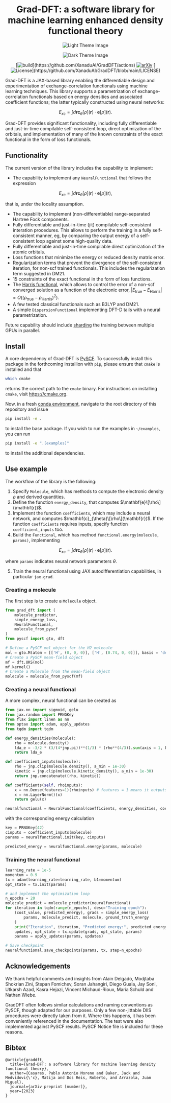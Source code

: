 <div align="center">

# Grad-DFT: a software library for machine learning enhanced density functional theory


![Light Theme Image](image/README/light_logo.svg#gh-light-mode-only)

![Dark Theme Image](image/README/dark_logo.svg#gh-dark-mode-only)


[![build](https://img.shields.io/badge/build-passing-graygreen.svg "https://github.com/XanaduAI/GradDFT/actions")](https://github.com/XanaduAI/GradDFT/actions)
[![arXiv](http://img.shields.io/badge/arXiv-2101.10279-B31B1B.svg "Grad-DFT")](https://arxiv.org/)
[![License](https://img.shields.io/badge/License-Apache%202.0-9F9F9F "https://github.com/XanaduAI/GradDFT/blob/main/LICENSE")](https://github.com/XanaduAI/GradDFT/blob/main/LICENSE)

</div>

Grad-DFT is a JAX-based library enabling the differentiable design and experimentation of exchange-correlation functionals using machine learning techniques. This library supports a parametrization of exchange-correlation functionals based on energy densities and associated coefficient functions; the latter typically constructed using neural networks:

```math
E_{xc} = \int d\mathbf{r} \mathbf{c}_\theta[\rho](\mathbf{r})\cdot\mathbf{e}[\rho](\mathbf{r}).
```

Grad-DFT provides significant functionality, including fully differentiable and just-in-time compilable self-consistent loop, direct optimization of the orbitals, and implementation of many of the known constraints of the exact functional in the form of loss functionals.

## Functionality

The current version of the library includes the capability to implement:

* The capability to implement any `NeuralFunctional` that follows the expression

```math
E_{xc} = \int d\mathbf{r} \mathbf{c}_\theta[\rho](\mathbf{r})\cdot\mathbf{e}[\rho](\mathbf{r}),
```

that is, under the locality assumption.

* The capability to implement (non-differentiable) range-separated Hartree Fock components.
* Fully differentiable and just-in-time (jit) compilable self-consistent interation procedures. This allows to perform the training in a fully self-consistent manner, eg, by comparing the output energy of a self-consistent loop against some high-quality data.
* Fully differentiable and just-in-time compilable direct optimization of the atomic orbitals.
* Loss functions that minimize the energy or reduced density matrix error.
* Regularization terms that prevent the divergence of the self-consistent iteration, for non-scf trained functionals. This includes the regularization term suggested in DM21.
* 15 constraints of the exact functional in the form of loss functions.
* The [Harris functional](https://en.wikipedia.org/wiki/Harris_functional), which allows to control the error of a non-scf converged solution as a function of the electronic error, $|E_{\text{true}} - E_{\text{Harris}}| = O((\rho_{\text{true}} - \rho_{\text{Harris}})^2).$
* A few tested classical functionals such as B3LYP and DM21.
* A simple `DispersionFunctional` implementing DFT-D tails with a neural parametrization.

Future capability should include [sharding](https://jax.readthedocs.io/en/latest/notebooks/Distributed_arrays_and_automatic_parallelization.html) the training between multiple GPUs in parallel.

## Install

A core dependency of Grad-DFT is [PySCF](https://pyscf.org). To successfully install this package in the forthcoming installion with `pip`, please ensure that `cmake` is installed and that

```bash
which cmake
```

returns the correct path to the `cmake` binary. For instructions on installing `cmake`, visit https://cmake.org.

Now, in a fresh [conda environment](https://conda.io/projects/conda/en/latest/user-guide/tasks/manage-environments.html#activating-an-environment), navigate to the root directory of this repository and issue

```bash
pip install -e .
```

to install the base package. If you wish to run the examples in `~/examples`, you can run

```bash
pip install -e ".[examples]"
```

to install the additional dependencies.

## Use example

The workflow of the library is the following:

1. Specify `Molecule`, which has methods to compute the electronic density $\rho$ and derived quantities.
2. Define the function `energy_density`, that computes $\mathbf{e}\[\rho\](\mathbf{r})$.
3. Implement the function `coefficients`, which may include a neural network, and computes $\mathbf{c}_{\theta}\[\rho\](\mathbf{r})$. If the function `coefficients` requires inputs, specify function `coefficient_inputs` too.
4. Build the `Functional`, which has method `functional.energy(molecule, params)`, implementing

```math
E_{xc} = \int d\mathbf{r} \mathbf{c}_{\theta}[\rho](\mathbf{r})\cdot\mathbf{e}[\rho](\mathbf{r}).
```

where `params` indicates neural network parameters $\theta$.

5. Train the neural functional using JAX autodifferentiation capabilities, in particular `jax.grad`.

### Creating a molecule

The first step is to create a `Molecule` object.

```python
from grad_dft import (
	molecule_predictor,
	simple_energy_loss,
	NeuralFunctional,
	molecule_from_pyscf
)
from pyscf import gto, dft

# Define a PySCF mol object for the H2 molecule
mol = gto.M(atom = [['H', (0, 0, 0)], ['H', (0.74, 0, 0)]], basis = 'def2-tzvp', spin = 0)
# Create a PySCF mean-field object
mf = dft.UKS(mol)
mf.kernel()
# Create a Molecule from the mean-field object
molecule = molecule_from_pyscf(mf)
```

### Creating a neural functional

A more complex, neural functional can be created as

```python
from jax.nn import sigmoid, gelu
from jax.random import PRNGKey
from flax import linen as nn
from optax import adam, apply_updates
from tqdm import tqdm

def energy_densities(molecule):
    rho = molecule.density()
    lda_e = -3/2 * (3/(4*jnp.pi))**(1/3) * (rho**(4/3)).sum(axis = 1, keepdims = True)
    return lda_e

def coefficient_inputs(molecule):
    rho = jnp.clip(molecule.density(), a_min = 1e-30)
    kinetic = jnp.clip(molecule.kinetic_density(), a_min = 1e-30)
    return jnp.concatenate((rho, kinetic))

def coefficients(self, rhoinputs):
    x = nn.Dense(features=1)(rhoinputs) # features = 1 means it outputs a single weight
    x = nn.LayerNorm()(x)
    return gelu(x)

neuralfunctional = NeuralFunctional(coefficients, energy_densities, coefficient_inputs)
```

with the corresponding energy calculation

```python
key = PRNGKey(42)
cinputs = coefficient_inputs(molecule)
params = neuralfunctional.init(key, cinputs)

predicted_energy = neuralfunctional.energy(params, molecule)
```

### Training the neural functional

```python
learning_rate = 1e-5
momentum = 0.9
tx = adam(learning_rate=learning_rate, b1=momentum)
opt_state = tx.init(params)

# and implement the optimization loop
n_epochs = 20
molecule_predict = molecule_predictor(neuralfunctional)
for iteration in tqdm(range(n_epochs), desc="Training epoch"):
    (cost_value, predicted_energy), grads = simple_energy_loss(
        params, molecule_predict, molecule, ground_truth_energy
    )
    print("Iteration", iteration, "Predicted energy:", predicted_energy, "Cost value:", cost_value)
    updates, opt_state = tx.update(grads, opt_state, params)
    params = apply_updates(params, updates)

# Save checkpoint
neuralfunctional.save_checkpoints(params, tx, step=n_epochs)
```

## Acknowledgements

We thank helpful comments and insights from Alain Delgado, Modjtaba Shokrian Zini, Stepan Fomichev, Soran Jahangiri, Diego Guala, Jay Soni, Utkarsh Azad, Kasra Hejazi, Vincent Michaud-Rioux, Maria Schuld and Nathan Wiebe.

GradDFT often follows similar calculations and naming conventions as PySCF, though adapted for our purposes. Only a few non-jittable DIIS procedures were directly taken from it. Where this happens, it has been conveniently referenced in the documentation. The test were also implemented against PySCF results. PySCF Notice file is included for these reasons.

## Bibtex

```
@article{graddft,
  title={Grad-DFT: a software library for machine learning density functional theory},
  author={Casares, Pablo Antonio Moreno and Baker, Jack and Medvidovi{\'c}, Matija and Dos Reis, Roberto, and Arrazola, Juan Miguel},
  journal={arXiv preprint [number]},
  year={2023}
}
```
